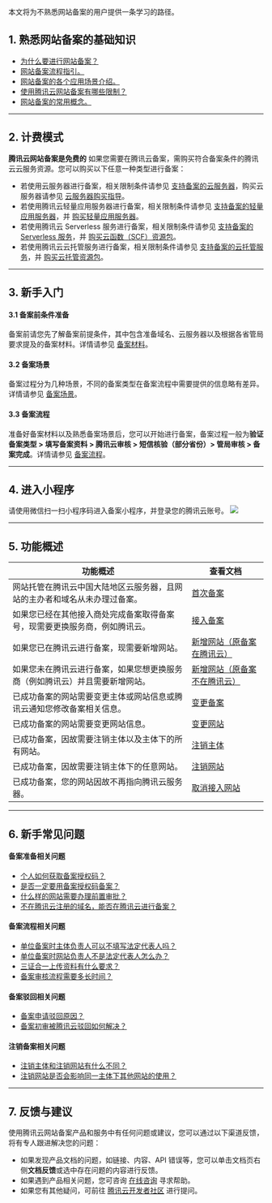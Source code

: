 本文将为不熟悉网站备案的用户提供一条学习的路径。

## 1. 熟悉网站备案的基础知识

- [为什么要进行网站备案？](https://cloud.tencent.com/document/product/243/18907)
- [网站备案流程指引。](https://cloud.tencent.com/document/product/243/37402)
- [网站备案的各个应用场景介绍。](https://cloud.tencent.com/document/product/243/18910)
- [使用腾讯云网站备案有哪些限制？](https://cloud.tencent.com/document/product/243/18911)
- [网站备案的常用概念。](https://cloud.tencent.com/document/product/243/45095)

-----

## 2. 计费模式

**腾讯云网站备案是免费的**
如果您需要在腾讯云备案，需购买符合备案条件的腾讯云云服务资源。您可以购买以下任意一种类型进行备案：
 - 若使用云服务器进行备案，相关限制条件请参见 [支持备案的云服务器](https://cloud.tencent.com/document/product/243/18908#record1)，购买云服务器请参见 [云服务器购买指导](https://cloud.tencent.com/document/product/213/506)。
 - 若使用腾讯云轻量应用服务器进行备案，相关限制条件请参见 [支持备案的轻量应用服务器](https://cloud.tencent.com/document/product/243/18908#record2)，并 [购买轻量应用服务器](https://buy.cloud.tencent.com/lighthouse?region=1)。
 - 若使用腾讯云 Serverless 服务进行备案，相关限制条件请参见 [支持备案的 Serverless 服务](https://cloud.tencent.com/document/product/243/18908#record3)，并 [购买云函数（SCF）资源包](https://buy.cloud.tencent.com/scf)。
 - 若使用腾讯云云托管服务进行备案，相关限制条件请参见 [支持备案的云托管服务](https://cloud.tencent.com/document/product/243/18908#record4)，并 [购买云托管资源包](https://cloud.tencent.com/document/product/1243/47823#.E8.B5.84.E6.BA.90.E5.8C.85)。

-----

## 3. 新手入门

#### 3.1 备案前条件准备
备案前请您先了解备案前提条件，其中包含准备域名、云服务器以及根据各省管局要求提及的备案材料。详情请参见 [备案材料](https://cloud.tencent.com/document/product/243/18914)。


#### 3.2 备案场景

备案过程分为几种场景，不同的备案类型在备案流程中需要提供的信息略有差异。详情请参见 [备案场景](https://cloud.tencent.com/document/product/243/18910)。

#### 3.3 备案流程
准备好备案材料以及熟悉备案场景后，您可以开始进行备案，备案过程一般为**验证备案类型 > 填写备案资料 > 腾讯云审核 > 短信核验（部分省份）> 管局审核 > 备案完成**。详情请参见 [备案流程](https://cloud.tencent.com/document/product/243/18909)。


-----

## 4. 进入小程序

请使用微信扫一扫小程序码进入备案小程序，并登录您的腾讯云账号。
![](https://main.qcloudimg.com/raw/27cee122dba1d90a03c38ceaf65fb3f3.jpg)

-----

## 5. 功能概述

<table>
<thead>
<tr>
<th>功能概述</th>
<th>查看文档</th>
</tr>
</thead>
<tbody><tr>
<td>网站托管在腾讯云中国大陆地区云服务器，且网站的主办者和域名从未办理过备案。</td>
<td><a href="https://cloud.tencent.com/document/product/243/37402" target="_blank">首次备案</a></td>
</tr>
<tr>
<td>如果您已经在其他接入商处完成备案取得备案号，现需要更换服务商，例如腾讯云。</td>
<td><a href="https://cloud.tencent.com/document/product/243/37403" target="_blank">接入备案</a></td>
</tr>
<tr>
<td>如果您已在腾讯云进行备案，现需要新增网站。</td>
<td><a href="https://cloud.tencent.com/document/product/243/37404" target="_blank">新增网站（原备案在腾讯云）</a></td>
</tr>
<tr>
<td>如果您未在腾讯云进行备案，如果您想更换服务商（例如腾讯云）并且需要新增网站。</td>
<td><a href="https://cloud.tencent.com/document/product/243/37405" target="_blank">新增网站（原备案不在腾讯云）</a></td>
</tr>
<tr>
<td>已成功备案的网站需要变更主体或网站信息或腾讯云通知您修改备案相关信息。</td>
<td><a href="https://cloud.tencent.com/document/product/243/37406" target="_blank">变更备案</a></td>
</tr>
<tr>
<td>已成功备案的网站需要变更网站信息。</td>
<td><a href="https://cloud.tencent.com/document/product/243/37407" target="_blank">变更网站</a></td>
</tr>
<tr>
<td>已成功备案，因故需要注销主体以及主体下的所有网站。</td>
<td><a href="https://cloud.tencent.com/document/product/243/37410" target="_blank">注销主体</a></td>
</tr>
<tr>
<td>已成功备案，因故需要注销主体下的任意网站。</td>
<td><a href="https://cloud.tencent.com/document/product/243/37409" target="_blank">注销网站</a></td>
</tr>
<tr>
<td>已成功备案，您的网站因故不再指向腾讯云服务器。</td>
<td><a href="https://cloud.tencent.com/document/product/243/37408" target="_blank">取消接入网站</a></td>
</tr>
</tbody></table>

-----

## 6. 新手常见问题

#### 备案准备相关问题
- [个人如何获取备案授权码？](https://cloud.tencent.com/document/product/243/19621#.E4.B8.AA.E4.BA.BA.E5.A6.82.E4.BD.95.E8.8E.B7.E5.8F.96.E5.A4.87.E6.A1.88.E6.8E.88.E6.9D.83.E7.A0.81.EF.BC.9F)
- [是否一定要用备案授权码备案？](https://cloud.tencent.com/document/product/243/19621#.E6.98.AF.E5.90.A6.E4.B8.80.E5.AE.9A.E8.A6.81.E7.94.A8.E5.A4.87.E6.A1.88.E6.8E.88.E6.9D.83.E7.A0.81.E5.A4.87.E6.A1.88.EF.BC.9F)
- [什么样的网站需要办理前置审批？](https://cloud.tencent.com/document/product/243/19644#.E4.BB.80.E4.B9.88.E6.A0.B7.E7.9A.84.E7.BD.91.E7.AB.99.E9.9C.80.E8.A6.81.E5.8A.9E.E7.90.86.E5.89.8D.E7.BD.AE.E5.AE.A1.E6.89.B9.EF.BC.9F)
- [不在腾讯云注册的域名，能否在腾讯云进行备案？](https://cloud.tencent.com/document/product/243/19631#.E4.B8.8D.E5.9C.A8.E8.85.BE.E8.AE.AF.E4.BA.91.E6.B3.A8.E5.86.8C.E7.9A.84.E5.9F.9F.E5.90.8D.EF.BC.8C.E8.83.BD.E5.90.A6.E5.9C.A8.E8.85.BE.E8.AE.AF.E4.BA.91.E8.BF.9B.E8.A1.8C.E5.A4.87.E6.A1.88.EF.BC.9F)

#### 备案流程相关问题
- [单位备案时主体负责人可以不填写法定代表人吗？](https://cloud.tencent.com/document/product/243/19640#.E5.8D.95.E4.BD.8D.E5.A4.87.E6.A1.88.E6.97.B6.E4.B8.BB.E4.BD.93.E8.B4.9F.E8.B4.A3.E4.BA.BA.E5.8F.AF.E4.BB.A5.E4.B8.8D.E5.A1.AB.E5.86.99.E6.B3.95.E5.AE.9A.E4.BB.A3.E8.A1.A8.E4.BA.BA.E5.90.97.EF.BC.9F)
- [单位备案时网站负责人不是法定代表人怎么办？](https://cloud.tencent.com/document/product/243/19644#.E5.8D.95.E4.BD.8D.E5.A4.87.E6.A1.88.E6.97.B6.E7.BD.91.E7.AB.99.E8.B4.9F.E8.B4.A3.E4.BA.BA.E4.B8.8D.E6.98.AF.E6.B3.95.E5.AE.9A.E4.BB.A3.E8.A1.A8.E4.BA.BA.E6.80.8E.E4.B9.88.E5.8A.9E.EF.BC.9F)
- [三证合一上传资料有什么要求？](https://cloud.tencent.com/document/product/243/19648#.E4.B8.89.E8.AF.81.E5.90.88.E4.B8.80.E4.B8.8A.E4.BC.A0.E8.B5.84.E6.96.99.E6.9C.89.E4.BB.80.E4.B9.88.E8.A6.81.E6.B1.82.EF.BC.9F)
- [备案审核流程需要多长时间？](https://cloud.tencent.com/document/product/243/19650#.E5.A4.87.E6.A1.88.E5.AE.A1.E6.A0.B8.E6.B5.81.E7.A8.8B.E9.9C.80.E8.A6.81.E5.A4.9A.E9.95.BF.E6.97.B6.E9.97.B4.EF.BC.9F)

#### 备案驳回相关问题
- [备案申请驳回原因？](https://cloud.tencent.com/document/product/243/32582#.E5.A4.87.E6.A1.88.E7.94.B3.E8.AF.B7.E9.A9.B3.E5.9B.9E.E5.8E.9F.E5.9B.A0)
- [备案初审被腾讯云驳回如何解决？](https://cloud.tencent.com/document/product/243/19651#.E5.A4.87.E6.A1.88.E5.88.9D.E5.AE.A1.E8.A2.AB.E8.85.BE.E8.AE.AF.E4.BA.91.E9.A9.B3.E5.9B.9E.E5.A6.82.E4.BD.95.E8.A7.A3.E5.86.B3.EF.BC.9F)

#### 注销备案相关问题
- [注销主体和注销网站有什么不同？](https://cloud.tencent.com/document/product/243/19622#.E6.B3.A8.E9.94.80.E4.B8.BB.E4.BD.93.E5.92.8C.E6.B3.A8.E9.94.80.E7.BD.91.E7.AB.99.E6.9C.89.E4.BB.80.E4.B9.88.E4.B8.8D.E5.90.8C.EF.BC.9F)
- [注销网站是否会影响同一主体下其他网站的使用？](https://cloud.tencent.com/document/product/243/19622#.E6.B3.A8.E9.94.80.E7.BD.91.E7.AB.99.E6.98.AF.E5.90.A6.E4.BC.9A.E5.BD.B1.E5.93.8D.E5.90.8C.E4.B8.80.E4.B8.BB.E4.BD.93.E4.B8.8B.E5.85.B6.E4.BB.96.E7.BD.91.E7.AB.99.E7.9A.84.E4.BD.BF.E7.94.A8.EF.BC.9F)

-----

## 7. 反馈与建议
使用腾讯云网站备案产品和服务中有任何问题或建议，您可以通过以下渠道反馈，将有专人跟进解决您的问题：
- 如果发现产品文档的问题，如链接、内容、API 错误等，您可以单击文档页右侧**文档反馈**或选中存在问题的内容进行反馈。
- 如果遇到产品相关问题，您可咨询 [在线咨询](https://cloud.tencent.com/act/event/smarty-service) 寻求帮助。
- 如果您有其他疑问，可前往 [腾讯云开发者社区](https://cloud.tencent.com/developer/tag/105) 进行提问。


